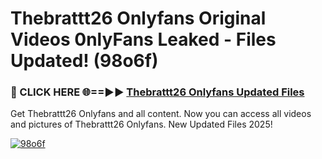 # Thebrattt26 Onlyfans Original Videos 0nlyFans Leaked - Files Updated! (98o6f)

<h3>🔴 CLICK HERE 🌐==►► <a href="https://tinyurl.com/2m67pmp6" rel="nofollow">Thebrattt26 Onlyfans Updated Files</a></h3>

Get Thebrattt26 Onlyfans and all content. Now you can access all videos and pictures of Thebrattt26 Onlyfans. New Updated Files 2025!

[![98o6f](https://i.imgur.com/H4QAA4z.gif)](https://tinyurl.com/2m67pmp6)